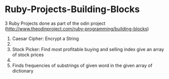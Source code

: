 # Ruby-Projects-Building-Blocks
3 Ruby Projects done as part of the odin project (http://www.theodinproject.com/ruby-programming/building-blocks)

1. Caesar Cipher: Encrypt a String
2. 
2. Stock Picker: Find most profitable buying and selling index give an array of stock prices
3. 
3. Finds frequencies of substrings of given word in the given array of dictionary
